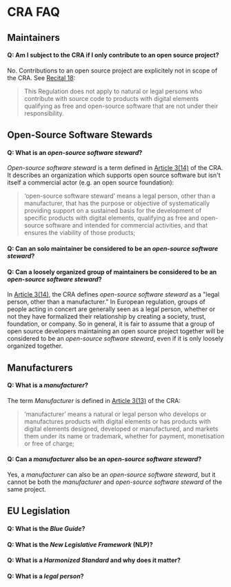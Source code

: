 # CRA FAQ

## Maintainers

#### Q: Am I subject to the CRA if I only contribute to an open source project?

No. Contributions to an open source project are explicitely not in scope of the CRA. See [Recital 18][]: 

> This Regulation does not apply to natural or legal persons who contribute with source code to products with digital elements qualifying as free and open-source software that are not under their responsibility.

## Open-Source Software Stewards

#### Q: What is an _open-source software steward_?

_Open-source software steward_ is a term defined in [Article 3(14)][] of the CRA. It describes an organization which supports open source software but isn't itself a commercial actor (e.g. an open source foundation):

> ‘open-source software steward’ means a legal person, other than a manufacturer, that has the purpose or objective of systematically providing support on a sustained basis for the development of specific products with digital elements, qualifying as free and open-source software and intended for commercial activities, and that ensures the viability of those products;

#### Q: Can an solo maintainer be considered to be an _open-source software steward_?

#### Q: Can a loosely organized group of maintainers be considered to be an _open-source software steward_?

In [Article 3(14)][], the CRA defines _open-source software steward_ as a "legal person, other than a manufacturer." In European regulation, groups of people acting in concert are generally seen as a legal person, whether or not they have formalized their relationship by creating a society, trust, foundation, or company. So in general, it is fair to assume that a group of open source developers maintaining an open source project together will be considered to be an _open-source software steward_, even if it is only loosely organized together.

## Manufacturers

#### Q: What is a _manufacturer_?

The term _Manufacturer_ is defined in [Article 3(13)][] of the CRA:
	
> ‘manufacturer’ means a natural or legal person who develops or manufactures products with digital elements or has products with digital elements designed, developed or manufactured, and markets them under its name or trademark, whether for payment, monetisation or free of charge;

#### Q: Can a _manufacturer_ also be an _open-source software steward_?

Yes, a _manufacturer_ can also be an _open-source software steward_, but it cannot be both the _manufacturer_ and _open-source software steward_ of the same project.

## EU Legislation

#### Q: What is the _Blue Guide_?

#### Q: What is the _New Legislative Framework_ (NLP)?

#### Q: What is a _Harmonized Standard_ and why does it matter?

#### Q: What is a _legal person_?

[Recital 18]: https://eur-lex.europa.eu/legal-content/EN/TXT/HTML/?uri=OJ:L_202402847#rct_18
[Article 3(13)]: https://eur-lex.europa.eu/legal-content/EN/TXT/HTML/?uri=OJ:L_202402847#art_3
[Article 3(14)]: https://eur-lex.europa.eu/legal-content/EN/TXT/HTML/?uri=OJ:L_202402847#art_3
